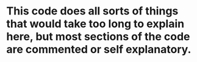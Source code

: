 # This code does all sorts of things that would take too long to explain here, but most sections of the code are commented or self explanatory.

